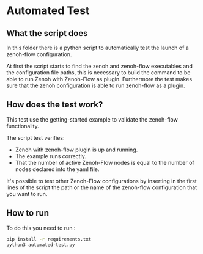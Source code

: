 # Automated Test 
## What the script does
In this folder there is a python script to automatically test the launch of a zenoh-flow configuration.

At first the script starts to find the zenoh and zenoh-flow executables and the configuration file paths, this is necessary to build the command to be able to run Zenoh with Zenoh-Flow as plugin.
Furthermore the test makes sure that the zenoh configuration is able to run zenoh-flow as a plugin.

## How does the test work?
This test use the getting-started example to validate the zenoh-flow functionality. 

The script test verifies:
- Zenoh with zenoh-flow plugin is up and running.
- The example runs correctly.
- That the number of active Zenoh-Flow nodes is equal to the number of nodes declared into the yaml file.

It's possible to test other Zenoh-Flow configurations by inserting in the first lines of the script the path or the name of the zenoh-flow configuration that you want to run.

## How to run
To do this you need to run :
```bash
pip install -r requirements.txt
python3 automated-test.py  
```
